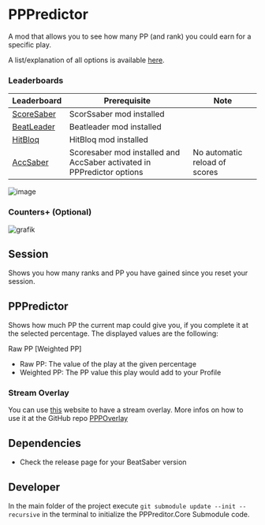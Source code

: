 # PPPredictor

A mod that allows you to see how many PP (and rank) you could earn for a specific play.

A list/explanation of all options is available [here](https://github.com/no-1-noob/PPPredictor/wiki/Settings).

### Leaderboards
|Leaderboard|Prerequisite|Note|
|--|--|--|
|[ScoreSaber](https://scoresaber.com/)|ScorSsaber mod installed||
|[BeatLeader](https://beatleader.xyz)|Beatleader mod installed||
|[HitBloq](https://hitbloq.com)|HitBloq mod installed||
|[AccSaber](https://accsaber.com)|Scoresaber mod installed and AccSaber activated in PPPredictor options|No automatic reload of scores|


![image](https://github.com/user-attachments/assets/37aa8b9c-2617-4db5-a54a-66b5ee46a065)


### Counters+ (Optional)

![grafik](https://github.com/no-1-noob/PPPredictor/assets/91905916/e3e008a0-965e-438d-986c-10dabe81ec9d)


 Session
 -----
 Shows you how many ranks and PP you have gained since you reset your session.
 
 PPPredictor
 -----
 Shows how much PP the current map could give you, if you complete it at the selected percentage.
 The displayed values are the following:
 
 Raw PP [Weighted PP]
   - Raw PP: The value of the play at the given percentage 
  - Weighted PP: The PP value this play would add to your Profile

### Stream Overlay

You can use [this](https://mods.no1noob.net/PPPOverlay) website to have a stream overlay.
More infos on how to use it at the GitHub repo [PPPOverlay](https://github.com/no-1-noob/PPPOverlay)

Dependencies
-----
 - Check the release page for your BeatSaber version

Developer
-----
In the main folder of the project execute 
`git submodule update --init --recursive`
in the terminal to initialize the PPPreditor.Core Submodule code.